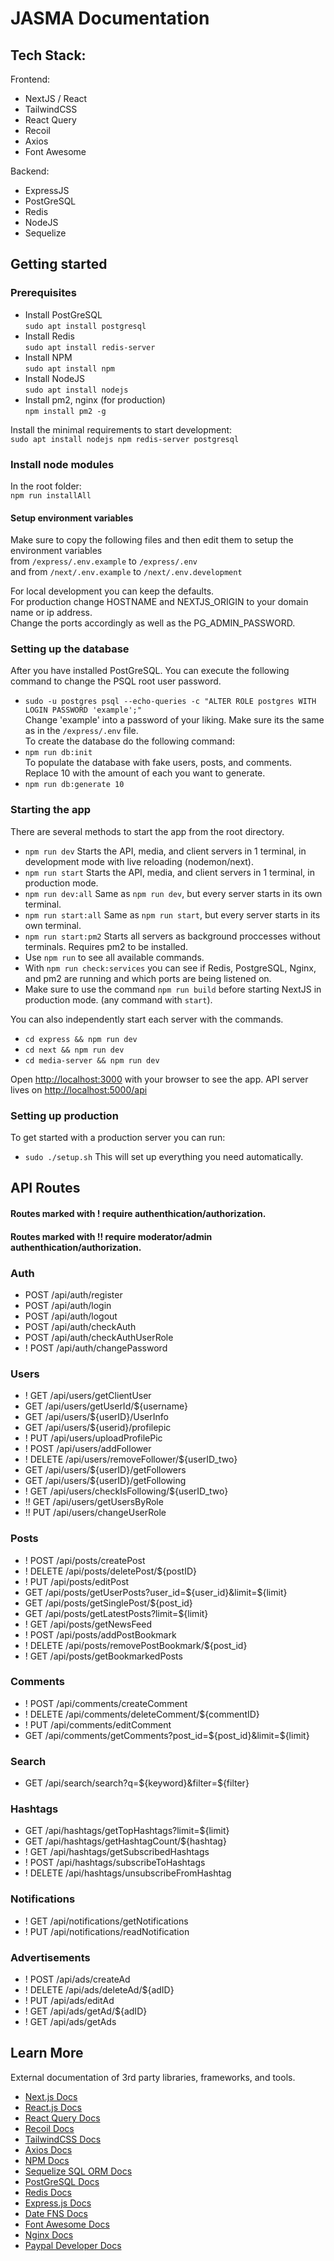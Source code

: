 # JASMA Documentation

## Tech Stack:

Frontend:
- NextJS / React
- TailwindCSS
- React Query
- Recoil
- Axios
- Font Awesome

Backend:
- ExpressJS
- PostGreSQL
- Redis
- NodeJS
- Sequelize

## Getting started

### Prerequisites

- Install PostGreSQL <br />
`sudo apt install postgresql` <br />
- Install Redis <br /> 
`sudo apt install redis-server` <br />
- Install NPM  <br />
`sudo apt install npm` <br />
- Install NodeJS  <br />
`sudo apt install nodejs` <br />
- Install pm2, nginx (for production) <br />
`npm install pm2 -g`

Install the minimal requirements to start development: <br />
`sudo apt install nodejs npm redis-server postgresql` 

### Install node modules

In the root folder: <br />
`npm run installAll` 

#### Setup environment variables

Make sure to copy the following files and then edit them to setup the environment variables <br />
from `/express/.env.example` to `/express/.env` <br />
and from `/next/.env.example` to `/next/.env.development`

For local development you can keep the defaults. <br />
For production change HOSTNAME and NEXTJS_ORIGIN to your domain name or ip address. <br />
Change the ports accordingly as well as the PG_ADMIN_PASSWORD.

### Setting up the database

<!-- First read /server/db/pg_hba.conf to read on what to add to your pg_hba.conf file. -->
After you have installed PostGreSQL. You can execute the following command to change the PSQL root user password.
- `sudo -u postgres psql --echo-queries -c "ALTER ROLE postgres WITH LOGIN PASSWORD 'example';"` <br />
Change 'example' into a password of your liking. Make sure its the same as in the `/express/.env` file. <br />
To create the database do the following command:
- `npm run db:init` <br />
 To populate the database with fake users, posts, and comments. Replace 10 with the amount of each you want to generate.
- `npm run db:generate 10`

### Starting the app

There are several methods to start the app from the root directory.
- `npm run dev` Starts the API, media, and client servers in 1 terminal, in development mode with live reloading (nodemon/next).
- `npm run start` Starts the API, media, and client servers in 1 terminal, in production mode.
- `npm run dev:all` Same as `npm run dev`, but every server starts in its own terminal.
- `npm run start:all` Same as `npm run start`, but every server starts in its own terminal.
- `npm run start:pm2` Starts all servers as background proccesses without terminals. Requires pm2 to be installed.
- Use `npm run` to see all available commands.
- With `npm run check:services` you can see if Redis, PostgreSQL, Nginx, and pm2 are running and which ports are being listened on.
- Make sure to use the command `npm run build` before starting NextJS in production mode. (any command with `start`).

You can also independently start each server with the commands.
- `cd express && npm run dev`
- `cd next && npm run dev`
- `cd media-server && npm run dev`

Open [http://localhost:3000](http://localhost:3000) with your browser to see the app.
API server lives on [http://localhost:5000/api](http://localhost:5000/api)

### Setting up production

To get started with a production server you can run: 
- `sudo ./setup.sh`
This will set up everything you need automatically.

## API Routes

#### Routes marked with ! require authenthication/authorization.
#### Routes marked with !! require moderator/admin authenthication/authorization.

### Auth

- POST   /api/auth/register
- POST   /api/auth/login
- POST   /api/auth/logout
- POST   /api/auth/checkAuth
- POST   /api/auth/checkAuthUserRole
- ! POST /api/auth/changePassword

### Users

- ! GET    /api/users/getClientUser
- GET      /api/users/getUserId/${username}
- GET      /api/users/${userID}/UserInfo
- GET      /api/users/${userid}/profilepic
- ! PUT    /api/users/uploadProfilePic
- ! POST   /api/users/addFollower
- ! DELETE /api/users/removeFollower/${userID_two}
- GET      /api/users/${userID}/getFollowers
- GET      /api/users/${userID}/getFollowing
- ! GET    /api/users/checkIsFollowing/${userID_two}
- !! GET   /api/users/getUsersByRole
- !! PUT   /api/users/changeUserRole

### Posts

- ! POST   /api/posts/createPost
- ! DELETE /api/posts/deletePost/${postID}
- ! PUT    /api/posts/editPost
- GET      /api/posts/getUserPosts?user_id=${user_id}&limit=${limit}
- GET      /api/posts/getSinglePost/${post_id}
- GET      /api/posts/getLatestPosts?limit=${limit}
- ! GET    /api/posts/getNewsFeed
- ! POST   /api/posts/addPostBookmark
- ! DELETE /api/posts/removePostBookmark/${post_id}
- ! GET    /api/posts/getBookmarkedPosts

### Comments

- ! POST   /api/comments/createComment
- ! DELETE /api/comments/deleteComment/${commentID}
- ! PUT    /api/comments/editComment
- GET      /api/comments/getComments?post_id=${post_id}&limit=${limit}

### Search

- GET /api/search/search?q=${keyword}&filter=${filter}

### Hashtags

- GET      /api/hashtags/getTopHashtags?limit=${limit}
- GET      /api/hashtags/getHashtagCount/${hashtag}
- ! GET    /api/hashtags/getSubscribedHashtags
- ! POST   /api/hashtags/subscribeToHashtags
- ! DELETE /api/hashtags/unsubscribeFromHashtag

### Notifications

- ! GET /api/notifications/getNotifications
- ! PUT /api/notifications/readNotification

### Advertisements

- ! POST   /api/ads/createAd
- ! DELETE /api/ads/deleteAd/${adID}
- ! PUT    /api/ads/editAd
- ! GET    /api/ads/getAd/${adID} 
- ! GET    /api/ads/getAds

## Learn More

External documentation of 3rd party libraries, frameworks, and tools.

- [Next.js Docs](https://nextjs.org/docs)
- [React.js Docs](https://reactjs.org/docs/getting-started.html)
- [React Query Docs](https://react-query-v2.tanstack.com/overview)
- [Recoil Docs](https://recoiljs.org/docs/introduction/getting-started/)
- [TailwindCSS Docs](https://tailwindcss.com/docs/installation)
- [Axios Docs](https://axios-http.com/docs/intro)
- [NPM Docs](https://docs.npmjs.com/)
- [Sequelize SQL ORM Docs](https://sequelize.org/docs/v6/)
- [PostGreSQL Docs](https://www.postgresql.org/docs/)
- [Redis Docs](https://redis.io/docs/)
- [Express.js Docs](https://expressjs.com/en/guide/routing.html)
- [Date FNS Docs](https://date-fns.org/docs/Getting-Started)
- [Font Awesome Docs](https://fontawesome.com/docs)
- [Nginx Docs](https://nginx.org/en/docs/)
- [Paypal Developer Docs](https://developer.paypal.com/docs/online/)
